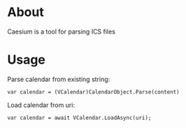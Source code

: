 # About

Caesium is a tool for parsing ICS files

# Usage

Parse calendar from existing string:

`
var calendar = (VCalendar)CalendarObject.Parse(content)
`

Load calendar from uri:

`
var calendar = await VCalendar.LoadAsync(uri);
`
